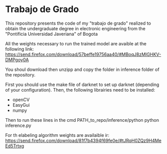 # Trabajo de Grado

This repository presents the code of my "trabajo de grado" realized to obtain the undergraduate degree in electronic engineering from the "Pontificia Universidad Javeriana" of Bogota 


All the weights necessary to run the trained model are avaible at the following link:
https://send.firefox.com/download/57beffe19756aa40/#MBoqJ8zMIGHKV-DMPgoy0A

You shoul download then unzipp and copy the folder in inference folder of the repository.

First you should use the make file of darknet to set up darknet (depending of your configuration).
Then, the following librairies need to be installed:
- openCV
- EasyGui
- numpy

Then to run these lines in the cmd
PATH_to_repo/inference/python python inference.py

For th elabeling algorithm weights are availaible ir:
https://send.firefox.com/download/81f7b4394f69fe0e/#tJRqH0ZQz9H4MeEd5Trtxg

